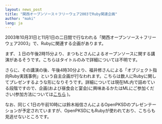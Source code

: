 ```yaml
---
layout: news_post
title: "関西オープンソース＋フリーウェア2003でRuby関連企画"
author: "maki"
lang: ja
---
```


2003年10月31日と11月1日の二日間で行なわれる「関西オープンソース＋フリーウェア2003」で、Rubyに関連する企画があります。

まず、１日の午後2時15分より、まつもとさんによるオープンソースに関する講演があるそうです。こちらはタイトルのみで詳細については不明です。

さらに、その講演の後、午後4時30分より、福井修さんによる「オブジェクト指向Ruby実践事例」という自主企画が行なわれます。こちらは数人にRubyに関してプレゼンするような形になりそうです。詳細については現在ML内で詰めている段階ですので、企画(および昼食会と宴会)に興味あるかたはMLにご参加ください(参加方法については[こちら][1]
)。

なお、同じく1日の午前10時には鈴木裕信さんによるOpenPKSDのプレゼンテーションが予定されていますが、OpenPKSDにもRubyが使われており、こちらも見逃せないところです。



[1]: https://blade.ruby-lang.org/ruby-list/38546
